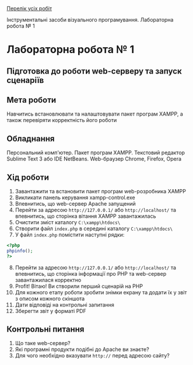 [Перелік усіх робіт](README.md)

Інструментальні засоби візуального програмування. Лабораторна робота № 1

# Лабораторна робота № 1

## Підготовка до роботи web-серверу та запуск сценаріїв

## Мета роботи

Навчитись встановлювати та налаштовувати пакет програм XAMPP, а також перевіряти корректність його роботи

## Обладнання

Персональний комп'ютер. Пакет програм XAMPP. Текстовий редактор Sublime Text 3 або IDE NetBeans. Web-браузер Chrome, Firefox, Opera

## Хід роботи

1.  Завантажити та встановити пакет програм web-розробника XAMPP
2.  Викликати панель керування xampp-control.exe
3.  Впевнитись, що web-сервер Apache запущений
4.  Перейти за адресою `http://127.0.0.1/` або `http://localhost/` та впевнитись, що сторінка вітання XAMPP завантажилась
5.  Очистити зміст каталогу `C:\xampp\htdocs\`
6.  Створити файл `index.php` в середині каталогу `C:\xampp\htdocs\`
7.  У файл `index.php` помістити наступні рядки:
```php 
<?php  
phpinfo();  
?>  
```
    
8.  Перейти за адресою `http://127.0.0.1/` або `http://localhost/` та впевнитись, що сторінка інформації про PHP та web-сервер завантажилася корректно
9.  Profit! Вітаю! Ви створили перший сценарій на PHP
10. Для кожного етапу роботи зробити знімки екрану та додати їх у звіт з описом кожного скіншота
11. Дати відповіді на контрольні запитання
12. Зберегти звіт у форматі PDF

## Контрольні питання

1.  Що таке web-сервер?
2.  Які програмні продукти подібні до Apache ви знаєте?
3.  Для чого необхідно вказувати `http://` перед адресою сайту?
